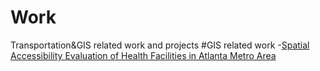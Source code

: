 # Work
Transportation&amp;GIS related work and projects
#GIS related work
-[Spatial Accessibility Evaluation of Health Facilities in Atlanta Metro Area](gis_accessibility_project.md)
